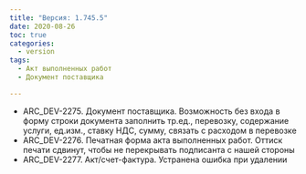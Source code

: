 ```yaml
---
title: "Версия: 1.745.5"
date: 2020-08-26
toc: true
categories:
  - version
tags:
  - Акт выполненных работ
  - Документ поставщика

---
```


-   ARC_DEV-2275. Документ поставщика. Возможность без входа в форму строки документа заполнить тр.ед., перевозку, содержание услуги, ед.изм., ставку НДС, сумму, связать с расходом в перевозке
-   ARC_DEV-2276. Печатная форма акта выполненных работ. Оттиск печати сдвинут, чтобы не перекрывать подписанта с нашей стороны
-   ARC_DEV-2277. Акт/счет-фактура. Устранена ошибка при удалении
